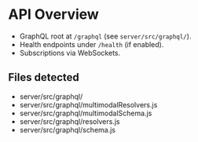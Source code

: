 # API Overview

- GraphQL root at `/graphql` (see `server/src/graphql/`).  
- Health endpoints under `/health` (if enabled).  
- Subscriptions via WebSockets.

## Files detected
- server/src/graphql/
- server/src/graphql/multimodalResolvers.js
- server/src/graphql/multimodalSchema.js
- server/src/graphql/resolvers.js
- server/src/graphql/schema.js

